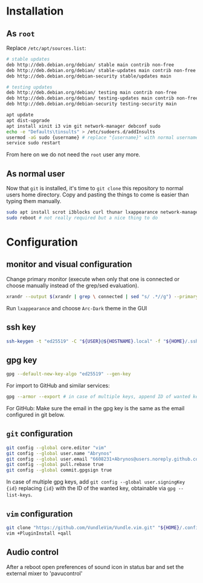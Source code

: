 # Installation

## As `root`

Replace `/etc/apt/sources.list`:
```bash
# stable updates
deb http://deb.debian.org/debian/ stable main contrib non-free
deb http://deb.debian.org/debian/ stable-updates main contrib non-free
deb http://deb.debian.org/debian-security stable/updates main

# testing updates
deb http://deb.debian.org/debian/ testing main contrib non-free
deb http://deb.debian.org/debian/ testing-updates main contrib non-free
deb http://deb.debian.org/debian-security testing-security main

```

```bash
apt update
apt dist-upgrade
apt install xinit i3 vim git network-manager debconf sudo
echo -e "Defaults\tinsults" > /etc/sudoers.d/addInsults
usermod -aG sudo {username} # replace "{username}" with normal username
service sudo restart
```
From here on we do not need the `root` user any more.

## As normal user

Now that `git` is installed, it's time to `git clone` this repository to normal users home directory. Copy and pasting the things to come is easier than typing them manually.
```bash
sudo apt install scrot i3blocks curl thunar lxappearance network-manager-gnome inkscape lm-sensors numlockx arc-theme imagemagick fonts-font-awesome rofi compton feh gnome-terminal chromium chromium-sandbox acpi gtk2-engines-pixbuf x11-xserver-utils vifm alsa-utils volumeicon-alsa neofetch gnome-mines gnome-mahjongg gnome-sudoku evince pulseaudio pavucontrol xclip open-vm-tools texlive-full htop --no-install-recommends
sudo reboot # not really required but a nice thing to do
```

# Configuration

## monitor and visual configuration

Change primary monitor (execute when only that one is connected or choose manually instead of the grep/sed evaluation).
```bash
xrandr --output $(xrandr | grep \ connected | sed "s/ .*//g") --primary
```
Run `lxappearance` and choose `Arc-Dark` theme in the GUI

## ssh key

```bash
ssh-keygen -t "ed25519" -C "${USER}@${HOSTNAME}.local" -f "${HOME}/.ssh/id_ed25519"
````

## gpg key

```bash
gpg --default-new-key-algo "ed25519" --gen-key
````
For import to GitHub and similar services:
```bash
gpg --armor --export # in case of multiple keys, append ID of wanted key obtainable via gpg --list-keys
```
For GitHub: Make sure the email in the gpg key is the same as the email configured in git below.

## `git` configuration

```bash
git config --global core.editor "vim"
git config --global user.name "Abrynos"
git config --global user.email "6608231+Abrynos@users.noreply.github.com"
git config --global pull.rebase true
git config --global commit.gpgsign true
```
In case of multiple gpg keys, add `git config --global user.signingKey {id}` replacing `{id}` with the ID of the wanted key, obtainable via `gpg --list-keys`.

## `vim` configuration

```bash
git clone "https://github.com/VundleVim/Vundle.vim.git" "${HOME}/.config/vim/bundle/Vundle.vim"
vim +PluginInstall +qall
```

## Audio control

After a reboot open preferences of sound icon in status bar and set the external mixer to 'pavucontrol'
